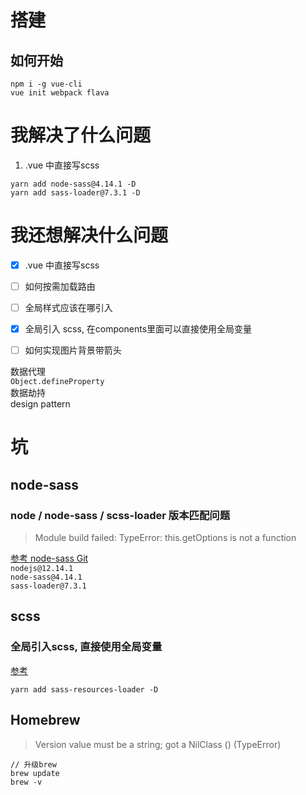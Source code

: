 # 搭建
## 如何开始
```
npm i -g vue-cli
vue init webpack flava
```
# 我解决了什么问题  
1. .vue 中直接写scss
```
yarn add node-sass@4.14.1 -D
yarn add sass-loader@7.3.1 -D
```

# 我还想解决什么问题
- [x] .vue 中直接写scss
- [ ] 如何按需加载路由
- [ ] 全局样式应该在哪引入 
- [x] 全局引入 scss, 在components里面可以直接使用全局变量
- [ ] 如何实现图片背景带箭头


数据代理  
`Object.defineProperty`  
数据劫持  
design pattern  
  
# 坑
## node-sass
### node / node-sass / scss-loader 版本匹配问题
> Module build failed: TypeError: this.getOptions is not a function  

[参考 node-sass Git](https://github.com/sass/node-sass)  
`nodejs@12.14.1`  
`node-sass@4.14.1`  
`sass-loader@7.3.1`  

## scss  
### 全局引入scss, 直接使用全局变量  
[参考](https://zhuanlan.zhihu.com/p/180228946)  
```
yarn add sass-resources-loader -D
```

## Homebrew
> Version value must be a string; got a NilClass () (TypeError)
```
// 升级brew
brew update
brew -v
```
